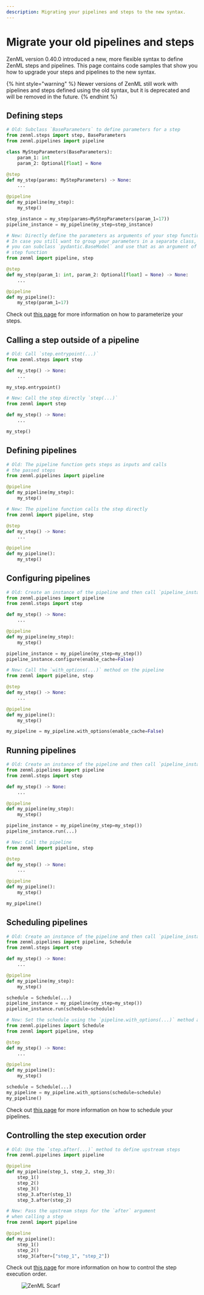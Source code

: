 ```yaml
---
description: Migrating your pipelines and steps to the new syntax.
---
```


# Migrate your old pipelines and steps

ZenML version 0.40.0 introduced a new, more flexible syntax to define ZenML steps and pipelines. This page
contains code samples that show you how to upgrade your steps and pipelines to the new syntax.

{% hint style="warning" %}
Newer versions of ZenML still work with pipelines and steps defined using the old syntax,
but it is deprecated and will be removed in the future.
{% endhint %}

## Defining steps

```python
# Old: Subclass `BaseParameters` to define parameters for a step
from zenml.steps import step, BaseParameters
from zenml.pipelines import pipeline

class MyStepParameters(BaseParameters):
    param_1: int
    param_2: Optional[float] = None

@step
def my_step(params: MyStepParameters) -> None:
    ...

@pipeline
def my_pipeline(my_step):
    my_step()

step_instance = my_step(params=MyStepParameters(param_1=17))
pipeline_instance = my_pipeline(my_step=step_instance)

# New: Directly define the parameters as arguments of your step function.
# In case you still want to group your parameters in a separate class,
# you can subclass `pydantic.BaseModel` and use that as an argument of your
# step function
from zenml import pipeline, step

@step
def my_step(param_1: int, param_2: Optional[float] = None) -> None:
    ...

@pipeline
def my_pipeline():
    my_step(param_1=17)
```

Check out [this page](./configure-steps-pipelines.md#parameters-for-your-steps)
for more information on how to parameterize your steps.

## Calling a step outside of a pipeline

```python
# Old: Call `step.entrypoint(...)`
from zenml.steps import step

def my_step() -> None:
    ...

my_step.entrypoint()

# New: Call the step directly `step(...)`
from zenml import step

def my_step() -> None:
    ...

my_step()
```

## Defining pipelines

```python
# Old: The pipeline function gets steps as inputs and calls
# the passed steps
from zenml.pipelines import pipeline

@pipeline
def my_pipeline(my_step):
    my_step()

# New: The pipeline function calls the step directly
from zenml import pipeline, step

@step
def my_step() -> None:
    ...

@pipeline
def my_pipeline():
    my_step()
```

## Configuring pipelines

```python
# Old: Create an instance of the pipeline and then call `pipeline_instance.configure(...)`
from zenml.pipelines import pipeline
from zenml.steps import step

def my_step() -> None:
    ...

@pipeline
def my_pipeline(my_step):
    my_step()

pipeline_instance = my_pipeline(my_step=my_step())
pipeline_instance.configure(enable_cache=False)

# New: Call the `with_options(...)` method on the pipeline
from zenml import pipeline, step

@step
def my_step() -> None:
    ...

@pipeline
def my_pipeline():
    my_step()

my_pipeline = my_pipeline.with_options(enable_cache=False)
```

## Running pipelines

```python
# Old: Create an instance of the pipeline and then call `pipeline_instance.run(...)`
from zenml.pipelines import pipeline
from zenml.steps import step

def my_step() -> None:
    ...

@pipeline
def my_pipeline(my_step):
    my_step()

pipeline_instance = my_pipeline(my_step=my_step())
pipeline_instance.run(...)

# New: Call the pipeline
from zenml import pipeline, step

@step
def my_step() -> None:
    ...

@pipeline
def my_pipeline():
    my_step()

my_pipeline()
```

## Scheduling pipelines

```python
# Old: Create an instance of the pipeline and then call `pipeline_instance.run(schedule=...)`
from zenml.pipelines import pipeline, Schedule
from zenml.steps import step

def my_step() -> None:
    ...

@pipeline
def my_pipeline(my_step):
    my_step()

schedule = Schedule(...)
pipeline_instance = my_pipeline(my_step=my_step())
pipeline_instance.run(schedule=schedule)

# New: Set the schedule using the `pipeline.with_options(...)` method and then run it
from zenml.pipelines import Schedule
from zenml import pipeline, step

@step
def my_step() -> None:
    ...

@pipeline
def my_pipeline():
    my_step()

schedule = Schedule(...)
my_pipeline = my_pipeline.with_options(schedule=schedule)
my_pipeline()
```

Check out [this page](./schedule-pipeline-runs.md)
for more information on how to schedule your pipelines.

## Controlling the step execution order

```python
# Old: Use the `step.after(...)` method to define upstream steps
from zenml.pipelines import pipeline

@pipeline
def my_pipeline(step_1, step_2, step_3):
    step_1()
    step_2()
    step_3()
    step_3.after(step_1)
    step_3.after(step_2)

# New: Pass the upstream steps for the `after` argument
# when calling a step
from zenml import pipeline

@pipeline
def my_pipeline():
    step_1()
    step_2()
    step_3(after=["step_1", "step_2"])
```

Check out [this page](./configure-steps-pipelines.md#control-the-execution-order)
for more information on how to control the step execution order.


<!-- For scarf -->
<figure><img alt="ZenML Scarf" referrerpolicy="no-referrer-when-downgrade" src="https://static.scarf.sh/a.png?x-pxid=f0b4f458-0a54-4fcd-aa95-d5ee424815bc" /></figure>
